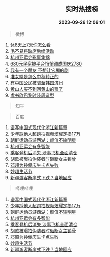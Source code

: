 <div align="center"><h2>实时热搜榜</h2><h4>2023-09-26 12:06:01</h4></div>

> 微博  

1. [休8天上7天你怎么看](https://s.weibo.com/weibo?q=%23%E4%BC%918%E5%A4%A9%E4%B8%8A7%E5%A4%A9%E4%BD%A0%E6%80%8E%E4%B9%88%E7%9C%8B%23&t=31&band_rank=1&Refer=top)<br />
2. [毛不易将缺席后续活动](https://s.weibo.com/weibo?q=%E6%AF%9B%E4%B8%8D%E6%98%93%E5%B0%86%E7%BC%BA%E5%B8%AD%E5%90%8E%E7%BB%AD%E6%B4%BB%E5%8A%A8&t=31&band_rank=2&Refer=top)<br />
3. [杭州亚运会彩蛋集锦](https://s.weibo.com/weibo?q=%23%E6%9D%AD%E5%B7%9E%E4%BA%9A%E8%BF%90%E4%BC%9A%E5%BD%A9%E8%9B%8B%E9%9B%86%E9%94%A6%23&t=31&band_rank=3&Refer=top)<br />
4. [680元民宿被平台悄悄调成国庆2780](https://s.weibo.com/weibo?q=%23680%E5%85%83%E6%B0%91%E5%AE%BF%E8%A2%AB%E5%B9%B3%E5%8F%B0%E6%82%84%E6%82%84%E8%B0%83%E6%88%90%E5%9B%BD%E5%BA%862780%23&t=31&band_rank=4&Refer=top)<br />
5. [我有一个朋友 不想让它糊的剧](https://s.weibo.com/weibo?q=%E6%88%91%E6%9C%89%E4%B8%80%E4%B8%AA%E6%9C%8B%E5%8F%8B%20%E4%B8%8D%E6%83%B3%E8%AE%A9%E5%AE%83%E7%B3%8A%E7%9A%84%E5%89%A7&t=31&band_rank=5&Refer=top)<br />
6. [准女婿是怎么中秋转正的](https://s.weibo.com/weibo?q=%23%E5%87%86%E5%A5%B3%E5%A9%BF%E6%98%AF%E6%80%8E%E4%B9%88%E4%B8%AD%E7%A7%8B%E8%BD%AC%E6%AD%A3%E7%9A%84%23&t=31&band_rank=6&Refer=top)<br />
7. [有中国公民被骗至韩国济州](https://s.weibo.com/weibo?q=%23%E6%9C%89%E4%B8%AD%E5%9B%BD%E5%85%AC%E6%B0%91%E8%A2%AB%E9%AA%97%E8%87%B3%E9%9F%A9%E5%9B%BD%E6%B5%8E%E5%B7%9E%23&t=31&band_rank=7&Refer=top)<br />
8. [黄山人买不到回黄山的票了](https://s.weibo.com/weibo?q=%23%E9%BB%84%E5%B1%B1%E4%BA%BA%E4%B9%B0%E4%B8%8D%E5%88%B0%E5%9B%9E%E9%BB%84%E5%B1%B1%E7%9A%84%E7%A5%A8%E4%BA%86%23&t=31&band_rank=8&Refer=top)<br />
9. [虞书欣巴黎时装周造型](https://s.weibo.com/weibo?q=%E8%99%9E%E4%B9%A6%E6%AC%A3%E5%B7%B4%E9%BB%8E%E6%97%B6%E8%A3%85%E5%91%A8%E9%80%A0%E5%9E%8B&t=31&band_rank=9&Refer=top)<br />

> 知乎  


> 百度  

1. [谱写中国式现代化浙江新篇章](https://www.baidu.com/s?wd=%E8%B0%B1%E5%86%99%E4%B8%AD%E5%9B%BD%E5%BC%8F%E7%8E%B0%E4%BB%A3%E5%8C%96%E6%B5%99%E6%B1%9F%E6%96%B0%E7%AF%87%E7%AB%A0&sa=fyb_news&rsv_dl=fyb_news)<br />
2. [少年踩他人超跑拍视频炫耀定损17万](https://www.baidu.com/s?wd=%E5%B0%91%E5%B9%B4%E8%B8%A9%E4%BB%96%E4%BA%BA%E8%B6%85%E8%B7%91%E6%8B%8D%E8%A7%86%E9%A2%91%E7%82%AB%E8%80%80%E5%AE%9A%E6%8D%9F17%E4%B8%87&sa=fyb_news&rsv_dl=fyb_news)<br />
3. [朝鲜运动员游西湖：颜值不输明星](https://www.baidu.com/s?wd=%E6%9C%9D%E9%B2%9C%E8%BF%90%E5%8A%A8%E5%91%98%E6%B8%B8%E8%A5%BF%E6%B9%96%EF%BC%9A%E9%A2%9C%E5%80%BC%E4%B8%8D%E8%BE%93%E6%98%8E%E6%98%9F&sa=fyb_news&rsv_dl=fyb_news)<br />
4. [杭州亚运会有多智能](https://www.baidu.com/s?wd=%E6%9D%AD%E5%B7%9E%E4%BA%9A%E8%BF%90%E4%BC%9A%E6%9C%89%E5%A4%9A%E6%99%BA%E8%83%BD&sa=fyb_news&rsv_dl=fyb_news)<br />
5. [乘客登机后消失 涉事飞机全面清仓](https://www.baidu.com/s?wd=%E4%B9%98%E5%AE%A2%E7%99%BB%E6%9C%BA%E5%90%8E%E6%B6%88%E5%A4%B1+%E6%B6%89%E4%BA%8B%E9%A3%9E%E6%9C%BA%E5%85%A8%E9%9D%A2%E6%B8%85%E4%BB%93&sa=fyb_news&rsv_dl=fyb_news)<br />
6. [胡歌被曝拍伪装者时砸断女主锁骨](https://www.baidu.com/s?wd=%E8%83%A1%E6%AD%8C%E8%A2%AB%E6%9B%9D%E6%8B%8D%E4%BC%AA%E8%A3%85%E8%80%85%E6%97%B6%E7%A0%B8%E6%96%AD%E5%A5%B3%E4%B8%BB%E9%94%81%E9%AA%A8&sa=fyb_news&rsv_dl=fyb_news)<br />
7. [邓超为孙俪庆生卡点失败](https://www.baidu.com/s?wd=%E9%82%93%E8%B6%85%E4%B8%BA%E5%AD%99%E4%BF%AA%E5%BA%86%E7%94%9F%E5%8D%A1%E7%82%B9%E5%A4%B1%E8%B4%A5&sa=fyb_news&rsv_dl=fyb_news)<br />
8. [妙趣生活节](https://www.baidu.com/s?wd=%E5%A6%99%E8%B6%A3%E7%94%9F%E6%B4%BB%E8%8A%82&sa=fyb_news&rsv_dl=fyb_news)<br />
9. [新疆游客断崖式下跌？当地回应](https://www.baidu.com/s?wd=%E6%96%B0%E7%96%86%E6%B8%B8%E5%AE%A2%E6%96%AD%E5%B4%96%E5%BC%8F%E4%B8%8B%E8%B7%8C%EF%BC%9F%E5%BD%93%E5%9C%B0%E5%9B%9E%E5%BA%94&sa=fyb_news&rsv_dl=fyb_news)<br />

> 哔哩哔哩  

1. [谱写中国式现代化浙江新篇章](https://www.baidu.com/s?wd=%E8%B0%B1%E5%86%99%E4%B8%AD%E5%9B%BD%E5%BC%8F%E7%8E%B0%E4%BB%A3%E5%8C%96%E6%B5%99%E6%B1%9F%E6%96%B0%E7%AF%87%E7%AB%A0&sa=fyb_news&rsv_dl=fyb_news)<br />
2. [少年踩他人超跑拍视频炫耀定损17万](https://www.baidu.com/s?wd=%E5%B0%91%E5%B9%B4%E8%B8%A9%E4%BB%96%E4%BA%BA%E8%B6%85%E8%B7%91%E6%8B%8D%E8%A7%86%E9%A2%91%E7%82%AB%E8%80%80%E5%AE%9A%E6%8D%9F17%E4%B8%87&sa=fyb_news&rsv_dl=fyb_news)<br />
3. [朝鲜运动员游西湖：颜值不输明星](https://www.baidu.com/s?wd=%E6%9C%9D%E9%B2%9C%E8%BF%90%E5%8A%A8%E5%91%98%E6%B8%B8%E8%A5%BF%E6%B9%96%EF%BC%9A%E9%A2%9C%E5%80%BC%E4%B8%8D%E8%BE%93%E6%98%8E%E6%98%9F&sa=fyb_news&rsv_dl=fyb_news)<br />
4. [杭州亚运会有多智能](https://www.baidu.com/s?wd=%E6%9D%AD%E5%B7%9E%E4%BA%9A%E8%BF%90%E4%BC%9A%E6%9C%89%E5%A4%9A%E6%99%BA%E8%83%BD&sa=fyb_news&rsv_dl=fyb_news)<br />
5. [乘客登机后消失 涉事飞机全面清仓](https://www.baidu.com/s?wd=%E4%B9%98%E5%AE%A2%E7%99%BB%E6%9C%BA%E5%90%8E%E6%B6%88%E5%A4%B1+%E6%B6%89%E4%BA%8B%E9%A3%9E%E6%9C%BA%E5%85%A8%E9%9D%A2%E6%B8%85%E4%BB%93&sa=fyb_news&rsv_dl=fyb_news)<br />
6. [胡歌被曝拍伪装者时砸断女主锁骨](https://www.baidu.com/s?wd=%E8%83%A1%E6%AD%8C%E8%A2%AB%E6%9B%9D%E6%8B%8D%E4%BC%AA%E8%A3%85%E8%80%85%E6%97%B6%E7%A0%B8%E6%96%AD%E5%A5%B3%E4%B8%BB%E9%94%81%E9%AA%A8&sa=fyb_news&rsv_dl=fyb_news)<br />
7. [邓超为孙俪庆生卡点失败](https://www.baidu.com/s?wd=%E9%82%93%E8%B6%85%E4%B8%BA%E5%AD%99%E4%BF%AA%E5%BA%86%E7%94%9F%E5%8D%A1%E7%82%B9%E5%A4%B1%E8%B4%A5&sa=fyb_news&rsv_dl=fyb_news)<br />
8. [妙趣生活节](https://www.baidu.com/s?wd=%E5%A6%99%E8%B6%A3%E7%94%9F%E6%B4%BB%E8%8A%82&sa=fyb_news&rsv_dl=fyb_news)<br />
9. [新疆游客断崖式下跌？当地回应](https://www.baidu.com/s?wd=%E6%96%B0%E7%96%86%E6%B8%B8%E5%AE%A2%E6%96%AD%E5%B4%96%E5%BC%8F%E4%B8%8B%E8%B7%8C%EF%BC%9F%E5%BD%93%E5%9C%B0%E5%9B%9E%E5%BA%94&sa=fyb_news&rsv_dl=fyb_news)<br />
